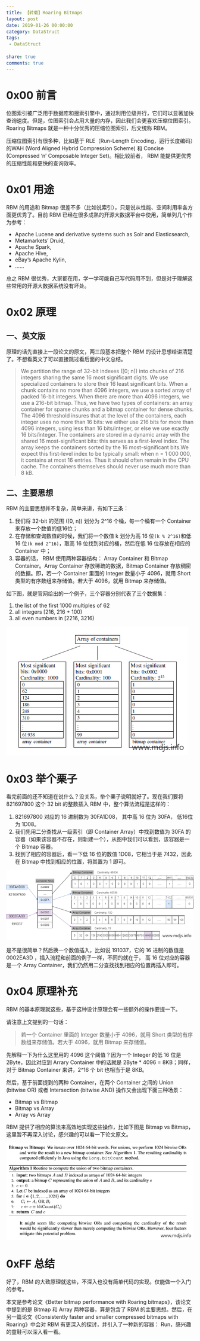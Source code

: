 ```yaml
---
title: 【转载】Roaring Bitmaps
layout: post
date: 2019-01-26 00:00:00
category: DataStruct
tags:
 - DataStruct
 
share: true
comments: true
---
```


# 0x00 前言

位图索引被广泛用于数据库和搜索引擎中，通过利用位级并行，它们可以显著加快查询速度。但是，位图索引会占用大量的内存，因此我们会更喜欢压缩位图索引。 Roaring Bitmaps 就是一种十分优秀的压缩位图索引，后文统称 RBM。

压缩位图索引有很多种，比如基于 RLE（Run-Length Encoding，运行长度编码）的WAH (Word Aligned Hybrid Compression Scheme) 和 Concise (Compressed ‘n’ Composable Integer Set)。相比较前者， RBM 能提供更优秀的压缩性能和更快的查询效率。

# 0x01 用途

RBM 的用途和 Bitmap 很差不多（比如说索引），只是说从性能、空间利用率各方面更优秀了。目前 RBM 已经在很多成熟的开源大数据平台中使用，简单列几个作为参考：

- Apache Lucene and derivative systems such as Solr and Elasticsearch,
- Metamarkets’ Druid,
- Apache Spark,
- Apache Hive,
- eBay’s Apache Kylin,
- ……

总之 RBM 很优秀，大家都在用，学一学可能自己写代码用不到，但是对于理解这些常用的开源大数据系统没有坏处。

# 0x02 原理

## 一、英文版

原理的话先直接上一段论文的原文，两三段基本把整个 RBM 的设计思想给讲清楚了。不想看英文了可以直接跳过看后面的中文总结。

>  We partition the range of 32-bit indexes ([0; n)) into chunks of 216 integers sharing the same 16 most significant digits. We use specialized containers to store their 16 least significant bits.  When a chunk contains no more than 4096 integers, we use a sorted array of packed 16-bit integers. When there are more than 4096 integers, we use a 216-bit bitmap. Thus, we have two types of containers: an array container for sparse chunks and a bitmap container for dense chunks. The 4096 threshold insures that at the level of the containers, each integer uses no more than 16 bits: we either use 216 bits for more than 4096 integers, using less than 16 bits/integer, or else we use exactly 16 bits/integer.  The containers are stored in a dynamic array with the shared 16 most-significant bits: this serves as a first-level index. The array keeps the containers sorted by the 16 most-significant bits.We expect this first-level index to be typically small: when n = 1 000 000, it contains at most 16 entries. Thus it should often remain in the CPU cache. The containers themselves should never use much more than 8 kB.  

## 二、主要思想

RBM 的主要思想并不复杂，简单来讲，有如下三条：

1. 我们将 32-bit 的范围 ([0, n)) 划分为 2^16 个桶，每一个桶有一个 Container 来存放一个数值的低16位；
2. 在存储和查询数值的时候，我们将一个数值 k 划分为高 16 位`(k % 2^16)`和低 16 位`(k mod 2^16)`，取高 16 位找到对应的桶，然后在低 16 位存放在相应的 Container 中；
3. 容器的话， RBM 使用两种容器结构： Array Container 和 Bitmap Container。Array Container 存放稀疏的数据，Bitmap Container 存放稠密的数据。即，若一个 Container 里面的 Integer 数量小于 4096，就用 Short 类型的有序数组来存储值。若大于 4096，就用 Bitmap 来存储值。

如下图，就是官网给出的一个例子，三个容器分别代表了三个数据集：

1. the list of the first 1000 multiples of 62
2. all integers [216, 216 + 100)
3. all even numbers in [2216, 3216)

![img](/images/DataStruct/roaringBitmaps/01.png)

# 0x03 举个栗子

看完前面的还不知道在说什么？没关系，举个栗子说明就好了。现在我们要将 821697800 这个 32 bit 的整数插入 RBM 中，整个算法流程是这样的：

1. 821697800 对应的 16 进制数为 30FA1D08， 其中高 16 位为 30FA， 低16位为 1D08。
2. 我们先用二分查找从一级索引（即 Container Array）中找到数值为 30FA 的容器（如果该容器不存在，则新建一个），从图中我们可以看到，该容器是一个 Bitmap 容器。
3. 找到了相应的容器后，看一下低 16 位的数值 1D08，它相当于是 7432，因此在 Bitmap 中找到相应的位置，将其置为 1 即可。

![img](/images/DataStruct/roaringBitmaps/02.png)

是不是很简单？然后换一个数值插入，比如说 191037，它的 16 进制的数值是 0002EA3D ，插入流程和前面的例子一样，不同的就在于， 高 16 位对应的容器是一个 Array Container，我们仍然用二分查找找到相应的位置再插入即可。

# 0x04 原理补充

RBM 的基本原理就这些，基于这种设计原理会有一些额外的操作要提一下。

请注意上文提到的一句话：

>  若一个 Container 里面的 Integer 数量小于 4096，就用 Short 类型的有序数组来存储值。若大于 4096，就用 Bitmap 来存储值。  

先解释一下为什么这里用的 4096 这个阈值？因为一个 Integer 的低 16 位是 2Byte，因此对应到 Arrary Container 中的话就是 2Byte * 4096 = 8KB；同样，对于 Bitmap Container 来讲，2^16 个 bit 也相当于是 8KB。

然后，基于前面提到的两种 Container，在两个 Container 之间的 Union (bitwise OR)  或者 Intersection (bitwise AND) 操作又会出现下面三种场景：

- Bitmap vs Bitmap
- Bitmap vs Array
- Array vs Array

RBM 提供了相应的算法来高效地实现这些操作，比如下图是 Bitmap vs Bitmap，这里暂不再深入讨论，感兴趣的可以看一下论文原文。

![img](/images/DataStruct/roaringBitmaps/03.png)

# 0xFF 总结

好了，RBM 的大致原理就这些，不深入也没有简单代码的实现。仅能做一个入门的参考。

本文是参考论文《Better bitmap performance with Roaring bitmaps》，该论文中提到的是 Bitmap 和 Array 两种容器，算是包含了 RBM 的主要思想。然后，在另一篇论文《Consistently faster and smaller compressed bitmaps with Roaring》中会对 RBM 有更深入的探讨，并引入了一种新的容器： Run，感兴趣的童鞋可以深入看一看。